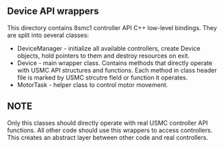 ## Device API wrappers
This directory contains 8smc1 controller API C++ low-level bindings.
They are split into several classes:
* DeviceManager - initialize all available controllers, create Device objects, hold pointers to them and destroy resources on exit.
* Device - main wrapper class. Contains methods that directly operate with USMC API structures and functions. Each method in class header file is marked by USMC strcutre field or function it operates.
* MotorTask - helper class to control motor movement.

## NOTE
Only this classes should directly operate with real USMC controller API functions. All other code should use this wrappers to access controllers. This creates an abstract layer between other code and real controllers.
